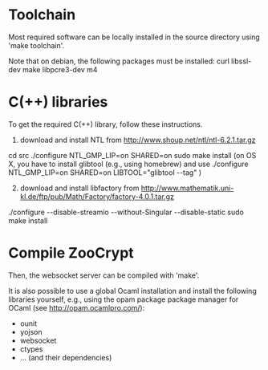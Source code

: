 # Toolchain

Most required software can be locally installed in
the source directory using 'make toolchain'.

Note that on debian, the following packages must
be installed:
  curl libssl-dev make libpcre3-dev m4

# C(++) libraries

To get the required C(++) library, follow these instructions.

1. download and install NTL from
http://www.shoup.net/ntl/ntl-6.2.1.tar.gz

cd src
./configure NTL_GMP_LIP=on SHARED=on
sudo make install
(on OS X, you have to install glibtool (e.g., using homebrew) and use
 ./configure NTL_GMP_LIP=on SHARED=on LIBTOOL="glibtool --tag" )

2. download and install libfactory from
http://www.mathematik.uni-kl.de/ftp/pub/Math/Factory/factory-4.0.1.tar.gz

./configure --disable-streamio --without-Singular --disable-static
sudo make install

# Compile ZooCrypt

Then, the websocket server can be compiled
with 'make'.

It is also possible to use a global Ocaml
installation and install the following libraries
yourself, e.g., using the opam package package
manager for OCaml (see http://opam.ocamlpro.com/):
- ounit
- yojson
- websocket
- ctypes
- ... (and their dependencies)
